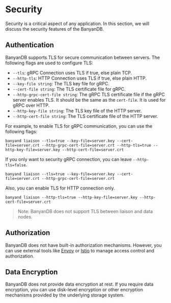 # Security

Security is a critical aspect of any application. In this section, we will discuss the security features of the BanyanDB.

## Authentication

BanyanDB supports TLS for secure communication between servers. The following flags are used to configure TLS:

- `--tls`: gRPC Connection uses TLS if true, else plain TCP.
- `--http-tls`: HTTP Connection uses TLS if true, else plain HTTP.
- `--key-file string`: The TLS key file for gRPC.
- `--cert-file string`: The TLS certificate file for gRPC.
- `--http-grpc-cert-file string`: The gRPC TLS certificate file if the gRPC server enables TLS. It should be the same as the `cert-file`. It is used for gRPC over HTTP.
- `--http-key-file string`: The TLS key file of the HTTP server.
- `--http-cert-file string`: The TLS certificate file of the HTTP server.

For example, to enable TLS for gRPC communication, you can use the following flags:

```shell
banyand liaison --tls=true --key-file=server.key --cert-file=server.crt --http-grpc-cert-file=server.crt --http-tls=true --http-key-file=server.key --http-cert-file=server.crt
```

If you only want to security gRPC connection, you can leave `--http-tls=false`.

```shell
banyand liaison --tls=true --key-file=server.key --cert-file=server.crt --http-grpc-cert-file=server.crt 
```

Also, you can enable TLS for HTTP connection only.

```shell
banyand liaison --http-tls=true --http-key-file=server.key --http-cert-file=server.crt
```

> Note: BanyanDB does not support TLS between liaison and data nodes.

## Authorization

BanyanDB does not have built-in authorization mechanisms. However, you can use external tools like [Envoy](https://www.envoyproxy.io/) or [Istio](https://istio.io/) to manage access control and authorization.

## Data Encryption

BanyanDB does not provide data encryption at rest. If you require data encryption, you can use disk-level encryption or other encryption mechanisms provided by the underlying storage system.
